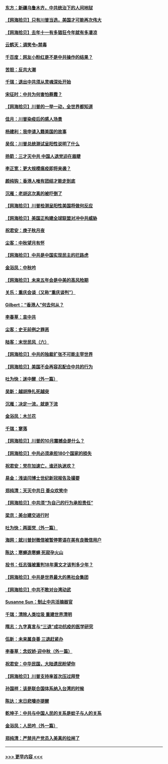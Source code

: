 #### [东方：新疆乌鲁木齐，中共统治下的人间地狱](../pages/nsc993/n12466075.md?t=10102251) 
#### [【网海拾贝】只有川普当选，美国才可能再次伟大](../pages/nsc993/n12466013.md?t=10102251) 
#### [【网海拾贝】去年十一有多猖狂今年就有多凄凉](../pages/nsc993/n12463649.md?t=10102251) 
#### [云鹤天：调笑令▪禁毒](../pages/nsc993/n12462975.md?t=10102251) 
#### [千百度：网友小粉红是不是中共操作的结果？](../pages/nsc993/n12461025.md?t=10102251) 
#### [苦胆：反共大潮](../pages/nsc993/n12459469.md?t=10102251) 
#### [千瑞：退出中共须从灵魂深处开始](../pages/nsc993/n12459437.md?t=10102251) 
#### [宋征时：中共为何害怕蔡霞？](../pages/nsc993/n12459097.md?t=10102251) 
#### [【网海拾贝】川普的一举一动，全世界都知道](../pages/nsc993/n12458825.md?t=10102251) 
#### [佳月：川普染疫后的感人场景](../pages/nsc993/n12456994.md?t=10102251) 
#### [杨建利：我申请入籍美国的故事](../pages/nsc993/n12455635.md?t=10102251) 
#### [吴侃：川普总统测试呈阳性说明了什么](../pages/nsc993/n12451869.md?t=10102251) 
#### [扬箭：三才灭中共 中国人退党迫在眉睫](../pages/nsc993/n12451842.md?t=10102251) 
#### [李正宽：更大规模瘟疫即将来袭？](../pages/nsc993/n12451455.md?t=10102251) 
#### [颜纯钩：香港人唯有团结才能走到底](../pages/nsc993/n12450870.md?t=10102251) 
#### [沉雁：老胡这次真的被吓倒了](../pages/nsc993/n12449796.md?t=10102251) 
#### [【网海拾贝】川普检测呈阳性美国将做何反应](../pages/nsc993/n12449042.md?t=10102251) 
#### [【网海拾贝】美国正构建全球联盟对冲中共威胁](../pages/nsc993/n12446580.md?t=10102251) 
#### [祝君安：庚子秋月夜](../pages/nsc993/n12445870.md?t=10102251) 
#### [尘客：中秋望月有怀](../pages/nsc993/n12444632.md?t=10102251) 
#### [【网海拾贝】中共是中国实现民主的拦路虎](../pages/nsc993/n12443573.md?t=10102251) 
#### [金浴凤：中秋吟](../pages/nsc993/n12441773.md?t=10102251) 
#### [【网海拾贝】未来五年会是中美的高风险期](../pages/nsc993/n12440760.md?t=10102251) 
#### [关乐：重庆会谈（又称“重庆谈判”）](../pages/nsc993/n12437525.md?t=10102251) 
#### [Gilbert：“香港人”何去何从？](../pages/nsc993/n12435894.md?t=10102251) 
#### [李春草：哀中共](../pages/nsc993/n12435874.md?t=10102251) 
#### [尘客：史无前例之罪恶](../pages/nsc993/n12435762.md?t=10102251) 
#### [陆客：末世民风（六）](../pages/nsc993/n12435354.md?t=10102251) 
#### [【网海拾贝】中共的独裁扩张不可能主宰世界](../pages/nsc993/n12435151.md?t=10102251) 
#### [【网海拾贝】美国不会再容忍配合中共的行为](../pages/nsc993/n12433808.md?t=10102251) 
#### [吐为快：迷中醒（外一篇）](../pages/nsc993/n12433585.md?t=10102251) 
#### [吴新：越胡挣扎死越突](../pages/nsc993/n12433562.md?t=10102251) 
#### [沉雁：决定一流，就是下流](../pages/nsc993/n12432128.md?t=10102251) 
#### [金浴凤：木兰花](../pages/nsc993/n12432124.md?t=10102251) 
#### [千瑞：寥落](../pages/nsc993/n12432071.md?t=10102251) 
#### [【网海拾贝】川普的10月震撼会是什么？](../pages/nsc993/n12431624.md?t=10102251) 
#### [【网海拾贝】中共必须承担180个国家的损失](../pages/nsc993/n12428893.md?t=10102251) 
#### [祝君安：党在加速亡，谁还执迷欢？](../pages/nsc993/n12428652.md?t=10102251) 
#### [易金：浅谈闫博士世纪新冠报告及撮要](../pages/nsc993/n12426822.md?t=10102251) 
#### [郑纯清：天灭中共日 善众欢笑中](../pages/nsc993/n12426784.md?t=10102251) 
#### [【网海拾贝】中共须“为自己的行为承担责任”](../pages/nsc993/n12426067.md?t=10102251) 
#### [梁京：美台建交进行时](../pages/nsc993/n12424066.md?t=10102251) 
#### [吐为快：两面党（外一篇）](../pages/nsc993/n12424043.md?t=10102251) 
#### [海网：就川普封微信被暂停寄语在美有良微信用户](../pages/nsc993/n12424021.md?t=10102251) 
#### [陈达：寒蝉造寒蝉 死寂孕火山](../pages/nsc993/n12423958.md?t=10102251) 
#### [投书：任志强被重判18年黄文才该判多少年？](../pages/nsc993/n12423672.md?t=10102251) 
#### [【网海拾贝】中共是世界最大的黑社会集团](../pages/nsc993/n12423543.md?t=10102251) 
#### [【网海拾贝】中共不敢对台湾动武](../pages/nsc993/n12421418.md?t=10102251) 
#### [Susanne Sun：制止中共活摘器官](../pages/nsc993/n12419654.md?t=10102251) 
#### [千瑞：清除人类垃圾 重建世界清明](../pages/nsc993/n12419414.md?t=10102251) 
#### [隋志：九字真言与“三退”成功抗疫的医学研究](../pages/nsc993/n12419248.md?t=10102251) 
#### [伍新：未来属良善 三退赶紧办](../pages/nsc993/n12418496.md?t=10102251) 
#### [李春草：念奴娇·迎中秋（外一篇）](../pages/nsc993/n12418465.md?t=10102251) 
#### [祝君安：中华民国，大陆遗民盼望你](../pages/nsc993/n12418089.md?t=10102251) 
#### [【网海拾贝】川普支持率首次压过拜登](../pages/nsc993/n12418050.md?t=10102251) 
#### [孙国祥：该是联合国体系纳入台湾的时候](../pages/nsc993/n12417369.md?t=10102251) 
#### [陈达：末日悲嚎亦提醒](../pages/nsc993/n12416736.md?t=10102251) 
#### [乾坤子：中共与中国人民的关系是蚊子与人的关系](../pages/nsc993/n12416632.md?t=10102251) 
#### [金浴凤：人民吟（外一篇）](../pages/nsc993/n12416567.md?t=10102251) 
#### [郑纯清：严禁共产党员入美真的拉闸了](../pages/nsc993/n12416550.md?t=10102251) 

----
#### [ >>> 更早内容 <<< ](../indexes/nsc993-earlier.md)

